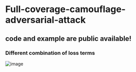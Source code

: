 # Full-coverage-camouflage-adversarial-attack
## code and example are public available!
### Different combination of loss terms
![image](https://github.com/winterwindwang/Full-coverage-camouflage-adversarial-attack/blob/gh-pages/assets/abaltion_study_loss.png)
